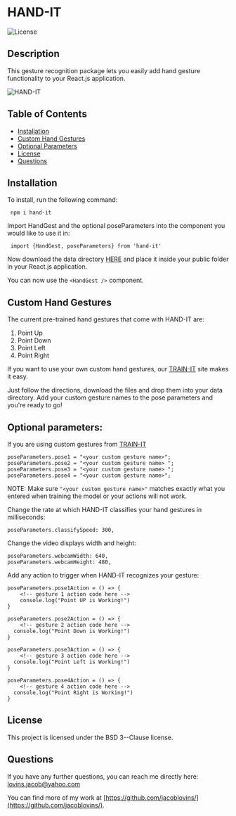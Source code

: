 # HAND-IT
      
    
![License](https://img.shields.io/badge/License-APACHE%202.0-blue.svg)

## Description

This gesture recognition package lets you easily add hand gesture functionality to your React.js application.


​![HAND-IT](handit.gif)



## Table of Contents

* [Installation](#installation)
* [Custom Hand Gestures](#custom-hand-gestures)
* [Optional Parameters](#optional-parameters)
* [License](#license)
* [Questions](#questions)




## Installation

To install, run the following command:

``` npm i hand-it```

Import HandGest and the optional poseParameters into the component you would like to use it in:

``` import {HandGest, poseParameters} from 'hand-it'```

Now download the data directory [HERE](https://minhaskamal.github.io/DownGit/#/home?url=https://github.com/jacoblovins/HAND-IT/tree/master/data) and place it inside your public folder in your React.js application.

You can now use the ```<HandGest />``` component.

## Custom Hand Gestures

The current pre-trained hand gestures that come with HAND-IT are:
1. Point Up
2. Point Down
3. Point Left
4. Point Right

If you want to use your own custom hand gestures, our [TRAIN-IT](https://jacoblovins.github.io/TRAIN-IT/) site makes it easy.

Just follow the directions, download the files and drop them into your data directory. Add your custom gesture names to the pose parameters and you're ready to go!

## Optional parameters:

If you are using custom gestures from [TRAIN-IT](https://jacoblovins.github.io/TRAIN-IT/)
``` 
poseParameters.pose1 = "<your custom gesture name>";
poseParameters.pose2 = "<your custom gesture name> ";
poseParameters.pose3 = "<your custom gesture name> ";
poseParameters.pose4 = "<your custom gesture name>";
```
NOTE: Make sure ```"<your custom gesture name>"``` matches exactly what you entered when training the model or your actions will not work.

Change the rate at which HAND-IT classifies your hand gestures in milliseconds:
```
poseParameters.classifySpeed: 300,
```

Change the video displays width and height:
```
poseParameters.webcamWidth: 640,
poseParameters.webcamHeight: 480,
```

Add any action to trigger when HAND-IT recognizes your gesture:
```
poseParameters.pose1Action = () => {
    <!-- gesture 1 action code here -->
    console.log("Point UP is Working!")
}

poseParameters.pose2Action = () => {
    <!-- gesture 2 action code here -->
  console.log("Point Down is Working!")
}

poseParameters.pose3Action = () => {
    <!-- gesture 3 action code here -->
  console.log("Point Left is Working!")
}

poseParameters.pose4Action = () => {
    <!-- gesture 4 action code here -->
  console.log("Point Right is Working!")
} 
```



## License

This project is licensed under the BSD 3--Clause license.




## Questions

If you have any further questions, you can reach me directly here: lovins.jacob@yahoo.com

You can find more of my work at [https://github.com/jacoblovins/](https://github.com/jacoblovins/).
